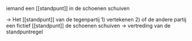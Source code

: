 iemand een [[standpunt]] in de schoenen schuiven

→ Het [[standpunt]] van de tegenpartij 1) vertekenen 2) of de andere partij een fictief [[standpunt]] de schoenen schuiven 
→ vertreding van de standpuntregel 